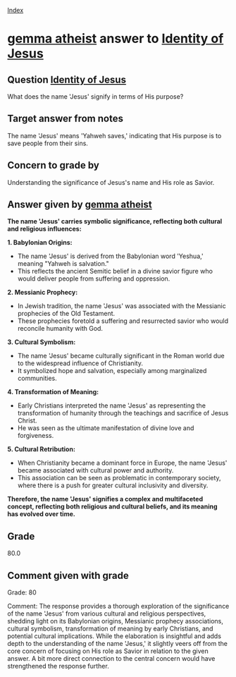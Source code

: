 
[Index](../../index.md)
# [gemma atheist](../../answering_models/gemma_atheist.md) answer to [Identity of Jesus](../../questions/Identity_of_Jesus.md)

## Question [Identity of Jesus](../../questions/Identity_of_Jesus.md)
What does the name 'Jesus' signify in terms of His purpose?

## Target answer from notes
The name 'Jesus' means 'Yahweh saves,' indicating that His purpose is to save people from their sins.

## Concern to grade by
Understanding the significance of Jesus's name and His role as Savior.

## Answer given by [gemma atheist](../../answering_models/gemma_atheist.md)
**The name 'Jesus' carries symbolic significance, reflecting both cultural and religious influences:**

**1. Babylonian Origins:**

* The name 'Jesus' is derived from the Babylonian word 'Yeshua,' meaning "Yahweh is salvation."
* This reflects the ancient Semitic belief in a divine savior figure who would deliver people from suffering and oppression.

**2. Messianic Prophecy:**

* In Jewish tradition, the name 'Jesus' was associated with the Messianic prophecies of the Old Testament.
* These prophecies foretold a suffering and resurrected savior who would reconcile humanity with God.

**3. Cultural Symbolism:**

* The name 'Jesus' became culturally significant in the Roman world due to the widespread influence of Christianity.
* It symbolized hope and salvation, especially among marginalized communities.

**4. Transformation of Meaning:**

* Early Christians interpreted the name 'Jesus' as representing the transformation of humanity through the teachings and sacrifice of Jesus Christ.
* He was seen as the ultimate manifestation of divine love and forgiveness.

**5. Cultural Retribution:**

* When Christianity became a dominant force in Europe, the name 'Jesus' became associated with cultural power and authority.
* This association can be seen as problematic in contemporary society, where there is a push for greater cultural inclusivity and diversity.

**Therefore, the name 'Jesus' signifies a complex and multifaceted concept, reflecting both religious and cultural beliefs, and its meaning has evolved over time.**

## Grade
80.0

## Comment given with grade
Grade: 80

Comment: The response provides a thorough exploration of the significance of the name 'Jesus' from various cultural and religious perspectives, shedding light on its Babylonian origins, Messianic prophecy associations, cultural symbolism, transformation of meaning by early Christians, and potential cultural implications. While the elaboration is insightful and adds depth to the understanding of the name 'Jesus,' it slightly veers off from the core concern of focusing on His role as Savior in relation to the given answer. A bit more direct connection to the central concern would have strengthened the response further.
